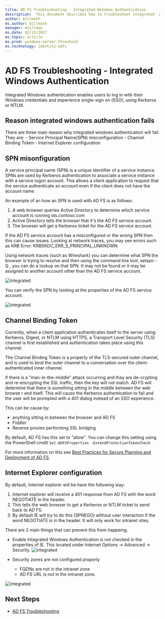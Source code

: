 ```yaml
---
title: AD FS Troubleshooting - Integrated Windows Authentication
description:  This document describes how to troubleshoot integrated  windows authentication
author: billmath
ms.author: billmath
manager: mtillman
ms.date: 02/21/2017
ms.topic: article
ms.prod: windows-server-threshold
ms.technology: identity-adfs
---
```


# AD FS Troubleshooting - Integrated Windows Authentication
Integrated Windows authentication enables users to log in with their Windows credentials and experience single-sign on (SSO), using Kerberos or NTLM.

## Reason integrated windows authentication fails
There are three main reason why integrated windows authentication will fail. They are:
	- Service Principal Name(SPN) misconfiguration
	- Channel Binding Token
	- Internet Explorer configuration

## SPN misonfiguration
A service principal name (SPN) is a unique identifier of a service instance. SPNs are used by Kerberos authentication to associate a service instance with a service logon account. This allows a client application to request that the service authenticate an account even if the client does not have the account name.

An example of an how an SPN is used with AD FS is as follows:
1. A web browser queries Active Directory to determine which service account is running sts.contoso.com
2. Active Directory tells the browser that it's the AD FS service account.
3. The browser will get a Kerberos ticket for the AD FS service account.

If the AD FS service account has a misconfigured or the wrong SPN then this can cause issues.  Looking at network traces, you may see errors such as KRB Error: KRB5KDC_ERR_S_PRINCIPAL_UNKNOWN.

Using network traces (such as Wireshark) you can determine what SPN the browser is trying to resolve and then using the command line tool, setspn - Q <spn>, you can do a lookup on that SPN.  It may not be found or it may be assigned to another account other than the AD FS service account.

![integrated](media/ad-fs-tshoot-iwa/iwa3.png)

You can verify the SPN by looking at the properties of the AD FS service account.

![integrated](media/ad-fs-tshoot-iwa/iwa1.png)

## Channel Binding Token
Currently, when a client application authenticates itself to the server using Kerberos, Digest, or NTLM using HTTPS, a Transport Level Security (TLS) channel is first established and authentication takes place using this channel. 

The Channel Binding Token is a property of the TLS-secured outer channel, and is used to bind the outer channel to a conversation over the client-authenticated inner channel.

If there is a "man-in-the-middle" attack occurring and they are de-crypting and re-encrypting the SSL traffic, then the key will not match.  AD FS will determine that there is something sitting in the middle between the web browse r and itself.  This will cause the Kerberos authentication to fail and the user will be prompted with a 401 dialog instead of an SSO experience.

This can be cause by:
 - anything sitting in between the browser and AD FS
 - Fiddler
 - Reverse proxies performing SSL bridging

By default, AD FS has this set to "allow".  You can change this setting using the PowerShell cmdlt `Set-ADFSProperties -ExtendProtectionTokenCheck`

For more information on this see [Best Practices for Secure Planning and Deployment of AD FS](../../ad-fs/design/best-practices-for-secure-planning-and-deployment-of-ad-fs.md).

## Internet Explorer configuration
By default, Internet explorer will be have the following way:

1. Internet explorer will receive a 401 response from AD FS with the word NEGOTIATE in the header.
2. This tells the web browser to get a Kerberos or NTLM ticket to send back to AD FS.
3. By default IE will try to do this (SPNEGO) without user interaction if the word NEGOTIATE is in the header.  It will only work for intranet sites.

There are 2 main things that can prevent this from happeing.
   - Enable Integrated Windows Authentication is not checked in the properties of IE.  This located under Internet Options -> Advanced -> Security.
![integrated](media/ad-fs-tshoot-iwa/iwa4.png)
   
   - Security zones are not configured properly
       - FQDNs are not in the intranet zone
       - AD FS URL is not in the intranet zone.

![integrated](media/ad-fs-tshoot-iwa/iwa5.png)
## Next Steps

- [AD FS Troubleshooting](ad-fs-tshoot-overview.md)